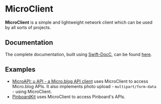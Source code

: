 # MicroClient

**MicroClient** is a simple and lightweight network client which can be used by all sorts of projects.

## Documentation

The complete documentation, built using [Swift-DocC](https://github.com/apple/swift-docc), can be found [here](https://otaviocc.github.io/MicroClient/documentation/microclient/).

## Examples

* [MicroAPI: µ API - a Micro.blog API client](https://github.com/otaviocc/MicroAPI) uses MicroClient to access Micro.blog APIs. It also implements photo upload - `multipart/form-data` - using MicroClient.
* [PinboardKit](https://github.com/otaviocc/PinboardKit) uses MicroClient to access Pinboard's APIs.
